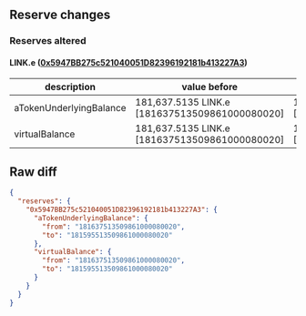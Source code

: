 ## Reserve changes

### Reserves altered

#### LINK.e ([0x5947BB275c521040051D82396192181b413227A3](https://snowtrace.io/address/0x5947BB275c521040051D82396192181b413227A3))

| description | value before | value after |
| --- | --- | --- |
| aTokenUnderlyingBalance | 181,637.5135 LINK.e [181637513509861000080020] | 181,595.5135 LINK.e [181595513509861000080020] |
| virtualBalance | 181,637.5135 LINK.e [181637513509861000080020] | 181,595.5135 LINK.e [181595513509861000080020] |


## Raw diff

```json
{
  "reserves": {
    "0x5947BB275c521040051D82396192181b413227A3": {
      "aTokenUnderlyingBalance": {
        "from": "181637513509861000080020",
        "to": "181595513509861000080020"
      },
      "virtualBalance": {
        "from": "181637513509861000080020",
        "to": "181595513509861000080020"
      }
    }
  }
}
```